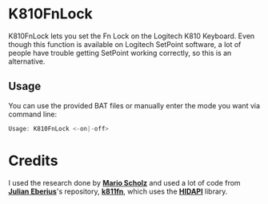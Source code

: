 # K810FnLock

K810FnLock lets you set the Fn Lock on the Logitech K810 Keyboard.  Even though this function is available on Logitech SetPoint software, a lot of people have trouble getting SetPoint working correctly, so this is an alternative.

## Usage

You can use the provided BAT files or manually enter the mode you want via command line:

```powershell
Usage: K810FnLock <-on|-off>
```

# Credits

I used the research done by **[Mario Scholz](http://www.trial-n-error.de/posts/2012/12/31/logitech-k810-keyboard-configurator)** and used a lot of code from **[Julian Eberius](https://github.com/JulianEberius)**'s repository, **[k811fn](https://github.com/JulianEberius/k811fn)**, which uses the **[HIDAPI](https://github.com/signal11/hidapi)** library.